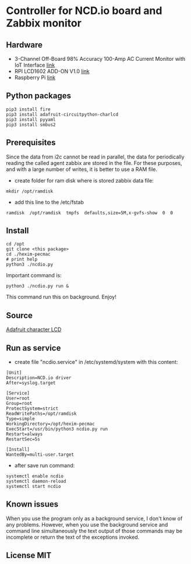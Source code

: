 # Controller for NCD.io board and Zabbix monitor

## Hardware

- 3-Channel Off-Board 98% Accuracy 100-Amp AC Current Monitor with IoT Interface [link](https://store.ncd.io/product/3-channel-off-board-98-accuracy-100-amp-ac-current-monitor-with-iot-interface/?attribute_pa_amperage=20-amp)
- RPI LCD1602 ADD-ON V1.0 [link](https://www.itead.cc/wiki/RPI_LCD1602_ADD-ON_V1.0)
- Raspberry Pi [link](https://www.raspberrypi.org/products/)

## Python packages

```
pip3 install fire
pip3 install adafruit-circuitpython-charlcd
pip3 install pyyaml
pip3 install smbus2
```

## Prerequisites
Since the data from i2c cannot be read in parallel, the data for periodically reading the called agent zabbix are stored in the file. For these purposes, and with a large number of writes, it is better to use a RAM file.

- create folder for ram disk where is stored zabbix data file:
```
mkdir /opt/ramdisk
```
- add this line to the /etc/fstab
```
ramdisk  /opt/ramdisk  tmpfs  defaults,size=5M,x-gvfs-show  0  0
```

## Install
```
cd /opt
git clone <this package>
cd ./hexim-pecmac
# print help
python3 ./ncdio.py
```
Important command is:
```
python3 ./ncdio.py run &
```
This command run this on background.
Enjoy!

## Source
[Adafruit character LCD](https://learn.adafruit.com/character-lcds/python-circuitpython)

## Run as service

- create file "ncdio.service" in /etc/systemd/system with this content:
```
[Unit]
Description=NCD.io driver
After=syslog.target

[Service]
User=root
Group=root
ProtectSystem=strict
ReadWritePaths=/opt/ramdisk
Type=simple
WorkingDirectory=/opt/hexim-pecmac
ExecStart=/usr/bin/python3 ncdio.py run
Restart=always
RestartSec=5s

[Install]
WantedBy=multi-user.target
```
- after save run command:
```
systemctl enable ncdio
systemctl daemon-reload
systemctl start ncdio
```

## Known issues

When you use the program only as a background service, I don't know of any problems. However, when you use the background service and command line simultaneously the text output of those commands may be incomplete or return the text of the exceptions invoked.

## License MIT